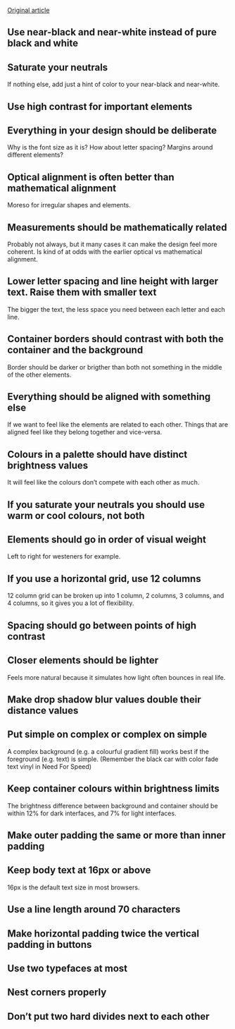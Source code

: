 [Original article](https://anthonyhobday.com/sideprojects/saferules/)

## Use near-black and near-white instead of pure black and white

## Saturate your neutrals 
If nothing else, add just a hint of color to your near-black and near-white.

## Use high contrast for important elements

## Everything in your design should be deliberate
Why is the font size as it is? How about letter spacing? Margins around different elements?

## Optical alignment is often better than mathematical alignment
Moreso for irregular shapes and elements.

## Measurements should be mathematically related
Probably not always, but it many cases it can make the design feel more coherent. Is kind of at odds with the earlier optical vs mathematical alignment.

## Lower letter spacing and line height with larger text. Raise them with smaller text
The bigger the text, the less space you need between each letter and each line.

## Container borders should contrast with both the container and the background
Border should be darker or brigther than both not something in the middle of the other elements.

## Everything should be aligned with something else
If we want to feel like the elements are related to each other. Things that are aligned feel like they belong together and vice-versa.

## Colours in a palette should have distinct brightness values
It will feel like the colours don’t compete with each other as much.

## If you saturate your neutrals you should use warm or cool colours, not both

## Elements should go in order of visual weight
Left to right for westeners for example.

## If you use a horizontal grid, use 12 columns
12 column grid can be broken up into 1 column, 2 columns, 3 columns, and 4 columns, so it gives you a lot of flexibility.

## Spacing should go between points of high contrast

## Closer elements should be lighter
Feels more natural because it simulates how light often bounces in real life.

## Make drop shadow blur values double their distance values

## Put simple on complex or complex on simple
A complex background (e.g. a colourful gradient fill) works best if the foreground (e.g. text) is simple. (Remember the black car with color fade text vinyl in Need For Speed)

## Keep container colours within brightness limits
The brightness difference between background and container should be within 12% for dark interfaces, and 7% for light interfaces.

## Make outer padding the same or more than inner padding

## Keep body text at 16px or above
16px is the default text size in most browsers.

## Use a line length around 70 characters

## Make horizontal padding twice the vertical padding in buttons

## Use two typefaces at most

## Nest corners properly

## Don’t put two hard divides next to each other

